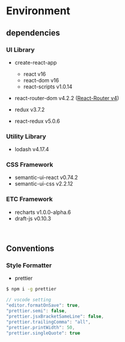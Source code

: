 # Environment

## dependencies

### UI Library

* create-react-app
  * react v16
  * react-dom v16
  * react-scripts v1.0.14

* react-router-dom v4.2.2 ([React-Router v4](https://reacttraining.com/react-router/web/guides/philosophy))
* redux v3.7.2
* react-redux v5.0.6

### Utility Library

* lodash v4.17.4

### CSS Framework

* semantic-ui-react v0.74.2
* semantic-ui-css v2.2.12

### ETC Framework

* recharts v1.0.0-alpha.6
* draft-js v0.10.3

<br>

## Conventions

### Style Formatter

* prettier

```bash
$ npm i -g prettier
```

```js
// vscode setting
"editor.formatOnSave": true,
"prettier.semi": false,
"prettier.jsxBracketSameLine": false,
"prettier.trailingComma": "all",
"prettier.printWidth": 50,
"prettier.singleQuote": true
```

